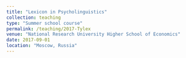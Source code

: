 ```yaml
---
title: "Lexicon in Psycholinguistics"
collection: teaching
type: "Summer school course"
permalink: /teaching/2017-Tylex
venue: "National Research University Higher School of Economics"
date: 2017-09-01
location: "Moscow, Russia"
---
```


